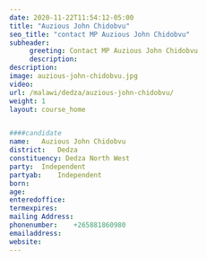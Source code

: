 ```yaml
---
date: 2020-11-22T11:54:12-05:00
title: "Auzious John Chidobvu"
seo_title: "contact MP Auzious John Chidobvu"
subheader:
     greeting: Contact MP Auzious John Chidobvu
     description: 
description: 
image: auzious-john-chidobvu.jpg
video: 
url: /malawi/dedza/auzious-john-chidobvu/
weight: 1
layout: course_home


####candidate
name:	Auzious John Chidobvu
district:	Dedza
constituency: Dedza North West
party:	Independent
partyab:	Independent
born:
age: 
enteredoffice:	
termexpires:	
mailing Address:
phonenumber:	+265881860980
emailaddress:	
website:	
---
```



